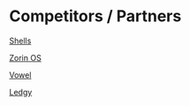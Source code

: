 # Competitors / Partners

[Shells](https://www.shells.com/)

[Zorin OS](https://zorin.com/os/details/)

[Vowel](https://www.vowel.com)

[Ledgy](https://ledgy.com)